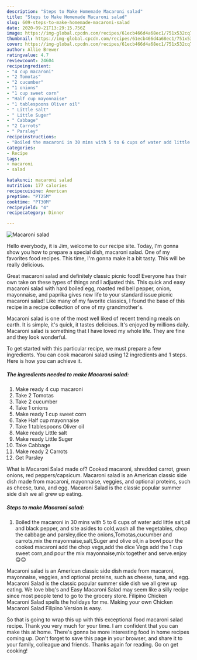```yaml
---
description: "Steps to Make Homemade Macaroni salad"
title: "Steps to Make Homemade Macaroni salad"
slug: 609-steps-to-make-homemade-macaroni-salad
date: 2020-09-21T13:29:15.756Z
image: https://img-global.cpcdn.com/recipes/61ecb466d4a68ec1/751x532cq70/macaroni-salad-recipe-main-photo.jpg
thumbnail: https://img-global.cpcdn.com/recipes/61ecb466d4a68ec1/751x532cq70/macaroni-salad-recipe-main-photo.jpg
cover: https://img-global.cpcdn.com/recipes/61ecb466d4a68ec1/751x532cq70/macaroni-salad-recipe-main-photo.jpg
author: Allie Brewer
ratingvalue: 4.7
reviewcount: 24604
recipeingredient:
- "4 cup macaroni"
- "2 Tomotas"
- "2 cucumber"
- "1 onions"
- "1 cup sweet corn"
- "Half cup mayonnaise"
- "1 tablespoons Oliver oil"
- " Little salt"
- " Little Suger"
- " Cabbage"
- "2 Carrots"
- " Parsley"
recipeinstructions:
- "Boiled the macaroni in 30 mins with 5 to 6 cups of water add little salt,oil and black pepper, and site asides to cold,wash all the vegetables, chop the cabbage and parsley,dice the onions,Tomotas,cucumber and carrots,mix the mayonnaise,salt,Suger and olive oil,in a bowl pour the cooked macaroni add the chop vegs,add the dice Vegs add the 1 cup sweet corn,and pour the mix mayonnaise,mix together and serve.enjoy😋😊"
categories:
- Recipe
tags:
- macaroni
- salad

katakunci: macaroni salad 
nutrition: 177 calories
recipecuisine: American
preptime: "PT25M"
cooktime: "PT30M"
recipeyield: "4"
recipecategory: Dinner

---
```



![Macaroni salad](https://img-global.cpcdn.com/recipes/61ecb466d4a68ec1/751x532cq70/macaroni-salad-recipe-main-photo.jpg)

Hello everybody, it is Jim, welcome to our recipe site. Today, I'm gonna show you how to prepare a special dish, macaroni salad. One of my favorites food recipes. This time, I'm gonna make it a bit tasty. This will be really delicious.

Great macaroni salad and definitely classic picnic food! Everyone has their own take on these types of things and I adjusted this. This quick and easy macaroni salad with hard boiled egg, roasted red bell pepper, onion, mayonnaise, and paprika gives new life to your standard issue picnic macaroni salad! Like many of my favorite classics, I found the base of this recipe in a recipe collection of one of my grandmother&#39;s.

Macaroni salad is one of the most well liked of recent trending meals on earth. It is simple, it's quick, it tastes delicious. It's enjoyed by millions daily. Macaroni salad is something that I have loved my whole life. They are fine and they look wonderful.


To get started with this particular recipe, we must prepare a few ingredients. You can cook macaroni salad using 12 ingredients and 1 steps. Here is how you can achieve it.

<!--inarticleads1-->

##### The ingredients needed to make Macaroni salad:

1. Make ready 4 cup macaroni
1. Take 2 Tomotas
1. Take 2 cucumber
1. Take 1 onions
1. Make ready 1 cup sweet corn
1. Take Half cup mayonnaise
1. Take 1 tablespoons Oliver oil
1. Make ready  Little salt
1. Make ready  Little Suger
1. Take  Cabbage
1. Make ready 2 Carrots
1. Get  Parsley


What is Macaroni Salad made of? Cooked macaroni, shredded carrot, green onions, red peppers/capsicum. Macaroni salad is an American classic side dish made from macaroni, mayonnaise, veggies, and optional proteins, such as cheese, tuna, and egg. Macaroni Salad is the classic popular summer side dish we all grew up eating. 

<!--inarticleads2-->

##### Steps to make Macaroni salad:

1. Boiled the macaroni in 30 mins with 5 to 6 cups of water add little salt,oil and black pepper, and site asides to cold,wash all the vegetables, chop the cabbage and parsley,dice the onions,Tomotas,cucumber and carrots,mix the mayonnaise,salt,Suger and olive oil,in a bowl pour the cooked macaroni add the chop vegs,add the dice Vegs add the 1 cup sweet corn,and pour the mix mayonnaise,mix together and serve.enjoy😋😊


Macaroni salad is an American classic side dish made from macaroni, mayonnaise, veggies, and optional proteins, such as cheese, tuna, and egg. Macaroni Salad is the classic popular summer side dish we all grew up eating. We love bbq&#39;s and Easy Macaroni Salad may seem like a silly recipe since most people tend to go to the grocery store. Filipino Chicken Macaroni Salad spells the holidays for me. Making your own Chicken Macaroni Salad Filipino Version is easy. 

So that is going to wrap this up with this exceptional food macaroni salad recipe. Thank you very much for your time. I am confident that you can make this at home. There's gonna be more interesting food in home recipes coming up. Don't forget to save this page in your browser, and share it to your family, colleague and friends. Thanks again for reading. Go on get cooking!
